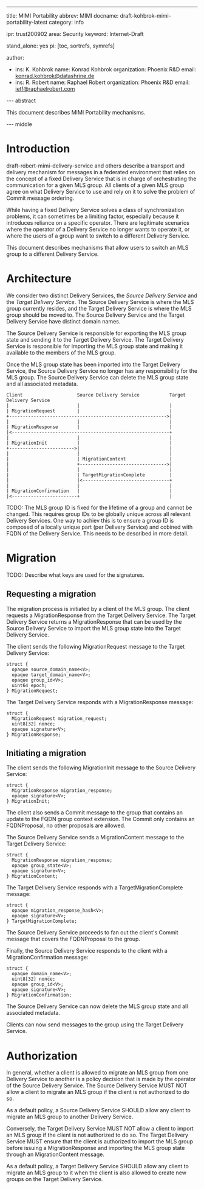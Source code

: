 ---
title: MIMI Portability
abbrev: MIMI
docname: draft-kohbrok-mimi-portability-latest
category: info

ipr: trust200902
area: Security
keyword: Internet-Draft

stand_alone: yes
pi: [toc, sortrefs, symrefs]

author:
 -  ins: K. Kohbrok
    name: Konrad Kohbrok
    organization: Phoenix R&D
    email: konrad.kohbrok@datashrine.de
-  ins: R. Robert
    name: Raphael Robert
    organization: Phoenix R&D
    email: ietf@raphaelrobert.com

--- abstract

This document describes MIMI Portability mechanisms.

--- middle

# Introduction

draft-robert-mimi-delivery-service and others describe a transport and delivery
mechanism for messages in a federated environment that relies on the concept of
a fixed Delivery Service that is in charge of orchestrating the communication
for a given MLS group. All clients of a given MLS group agree on what Delivery
Service to use and rely on it to solve the problem of Commit message ordering.

While having a fixed Delivery Service solves a class of synchronization
problems, it can sometimes be a limiting factor, especially because it
introduces reliance on a specific operator. There are legitimate scenarios where
the operator of a Delivery Service no longer wants to operate it, or where the
users of a group want to switch to a different Delivery Service.

This document describes mechanisms that allow users to switch an MLS group to a
different Delivery Service.

# Architecture

We consider two distinct Delivery Services, the *Source Delivery Service* and
the *Target Delivery Service*. The Source Delivery Service is where the MLS
group currently resides, and the Target Delivery Service is where the MLS group
should be moved to. The Source Delivery Service and the Target Delivery Service
have distinct domain names.

The Source Delivery Service is responsible for exporting the MLS group state and
sending it to the Target Delivery Service. The Target Delivery Service is
responsible for importing the MLS group state and making it available to the
members of the MLS group.

Once the MLS group state has been imported into the Target Delivery Service, the
Source Delivery Service no longer has any responsibility for the MLS group. The
Source Delivery Service can delete the MLS group state and all associated
metadata.

~~~aasvg
Client                    Source Delivery Service           Target Delivery Service
|                         |                                 |
| MigrationRequest        |                                 |
+---------------------------------------------------------->|
|                         |                                 |
| MigrationResponse       |                                 |
|<----------------------------------------------------------+
|                         |                                 |
| MigrationInit           |                                 |
+------------------------>|                                 |
|                         |                                 |
|                         | MigrationContent                |
|                         +-------------------------------->|
|                         |                                 |
|                         | TargetMigrationComplete         |
|                         |<--------------------------------+
|                         |                                 |
| MigrationConfirmation   |                                 |
|<------------------------+                                 |
~~~

TODO: The MLS group ID is fixed for the lifetime of a group and cannot be
changed. This requires group IDs to be globally unique across all relevant
Delivery Services. One way to achiev this is to ensure a group ID is composed of
a locally unique part (per Delivery Service) and cobined with FQDN of the
Delivery Service. This needs to be described in more detail.

# Migration

TODO: Describe what keys are used for the signatures.

## Requesting a migration

The migration process is initiated by a client of the MLS group. The client
requests a MigrationResponse from the Target Delivery Service. The Target
Delivery Service returns a MigrationResponse that can be used by the Source
Delivery Service to import the MLS group state into the Target Delivery Service.

The client sends the following MigrationRequest message to the Target Delivery
Service:

~~~tls
struct {
  opaque source_domain_name<V>;
  opaque target_domain_name<V>;
  opaque group_id<V>;
  uint64 epoch;
} MigrationRequest;
~~~

The Target Delivery Service responds with a MigrationResponse message:

~~~tls
struct {
  MigrationRequest migration_request;
  uint8[32] nonce;
  opaque signature<V>;
} MigrationResponse;
~~~

## Initiating a migration

The client sends the following MigrationInit message to the Source
Delivery Service:

~~~tls
struct {
  MigrationResponse migration_response;
  opaque signature<V>;
} MigrationInit; 
~~~

The client also sends a Commit message to the group that contains an update to
the FQDN group context extension. The Commit only contains an FQDNProposal, no
other proposals are allowed.

The Source Delivery Service sends a MigrationContent message to the Target
Delivery Service:

~~~tls
struct {
  MigrationResponse migration_response;
  opaque group_state<V>;
  opaque signature<V>;
} MigrationContent;
~~~

The Target Delivery Service responds with a TargetMigrationComplete message:

~~~tls
struct {
  opaque migration_response_hash<V>;
  opaque signature<V>;
} TargetMigrationComplete;
~~~

The Source Delivery Service proceeds to fan out the client's Commit message that
covers the FQDNProposal to the group.

Finally, the Source Delivery Service responds to the client with a
MigrationConfirmation message:

~~~tls
struct {
  opaque domain_name<V>;
  uint8[32] nonce;
  opaque group_id<V>;
  opaque signature<V>;
} MigrationConfirmation;
~~~

The Source Delivery Service can now delete the MLS group state and all
associated metadata.

Clients can now send messages to the group using the Target Delivery Service.

# Authorization

In general, whether a client is allowed to migrate an MLS group from one
Delivery Service to another is a policy decision that is made by the operator of
the Source Delivery Service. The Source Delivery Service MUST NOT allow a client
to migrate an MLS group if the client is not authorized to do so. 

As a default policy, a Source Delivery Service SHOULD allow any client to
migrate an MLS group to another Delivery Service.

Conversely, the Target Delivery Service MUST NOT allow a client to import an MLS
group if the client is not authorized to do so. The Target Delivery Service MUST
ensure that the client is authorized to import the MLS group before issuing a
MigrationResponse and importing the MLS group state through an MigrationContent
message. 

As a default policy, a Target Delivery Service SHOULD allow any client to
migrate an MLS group to it when the client is also allowed to create new groups
on the Target Delivery Service.
